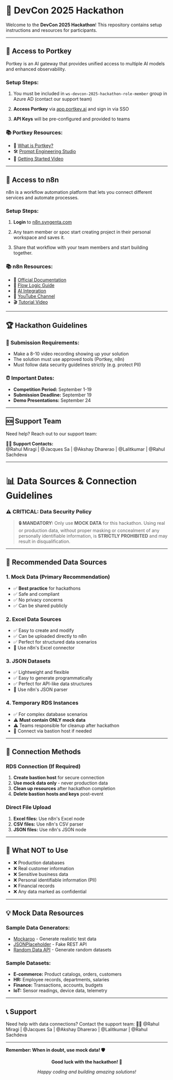 # 🚀 DevCon 2025 Hackathon

Welcome to the **DevCon 2025 Hackathon**! This repository contains setup instructions and resources for participants.



---

## 🔑 Access to Portkey

Portkey is an AI gateway that provides unified access to multiple AI models and enhanced observability.

### Setup Steps:
1. You must be included in `ws-devcon-2025-hackathon-role-member` group in Azure AD (contact our support team)
   <!-- 👤 **Admins:** @Rahul Miragi @Jacques Sa @Akshay Dharerao @Lalitkumar -->

2. **Access Portkey** via [app.portkey.ai](https://app.portkey.ai) and sign in via SSO

3. **API Keys** will be pre-configured and provided to teams

### 📚 Portkey Resources:

- 📖 [What is Portkey?](https://portkey.ai/docs/introduction/what-is-portkey)
- 🛠️ [Prompt Engineering Studio](https://portkey.ai/docs/product/prompt-engineering-studio/prompt-playground)  
- 🎥 [Getting Started Video](https://www.youtube.com/watch?v=-rAvz7a24Lk)

---

## 🔧 Access to n8n

n8n is a workflow automation platform that lets you connect different services and automate processes.

### Setup Steps:
1. **Login** to [n8n.syngenta.com](https://n8n.syngenta.com)

2. Any team member or spoc start creating project in their personal workspace and saves it.
3. Share that workflow with your team members and start building together.  

### 📚 n8n Resources:

- 📖 [Official Documentation](https://docs.n8n.io/)
- 🔄 [Flow Logic Guide](https://docs.n8n.io/flow-logic/)
- 🤖 [AI Integration](https://n8n.io/ai/)
- 🎥 [YouTube Channel](https://www.youtube.com/@n8n-io)
- 🎬 [Tutorial Video](https://youtu.be/lW5xEm7iSXk)

---

## 🏆 Hackathon Guidelines

### 📝 Submission Requirements:
- Make a 8-10 video recording showing up your solution
- The solution must use approved tools (Portkey, n8n)
- Must follow data security guidelines strictly (e.g. protect PII)
<!--- Document your solution approach
- Include demo/presentation materials-->

### ⏰ Important Dates:
- **Competition Period:** September 1-19
- **Submission Deadline:** September 19
- **Demo Presentations:** September 24

---

## 🆘 Support Team

Need help? Reach out to our support team:

👨‍💻 **Support Contacts:**  
@Rahul Miragi | @Jacques Sa | @Akshay Dharerao | @Lalitkumar | @Rahul Sachdeva

---

# 📊 Data Sources & Connection Guidelines

### ⚠️ CRITICAL: Data Security Policy

> **🔒 MANDATORY:** Only use **MOCK DATA** for this hackathon. Using real or production data, without proper masking or concealment of any personally identifiable information, is **STRICTLY PROHIBITED** and may result in disqualification.

---

## 🎯 Recommended Data Sources

### 1. **Mock Data (Primary Recommendation)**
- ✅ **Best practice** for hackathons
- ✅ Safe and compliant
- ✅ No privacy concerns
- ✅ Can be shared publicly

### 2. **Excel Data Sources**
- ✅ Easy to create and modify
- ✅ Can be uploaded directly to n8n
- ✅ Perfect for structured data scenarios
- 🔗 Use n8n's Excel connector

### 3. **JSON Datasets**
- ✅ Lightweight and flexible
- ✅ Easy to generate programmatically
- ✅ Perfect for API-like data structures
- 🔗 Use n8n's JSON parser

### 4. **Temporary RDS Instances**
- ✅ For complex database scenarios
- ⚠️ **Must contain ONLY mock data**
- ⚠️ Teams responsible for cleanup after hackathon
- 🔗 Connect via bastion host if needed

---

## 🔧 Connection Methods

### RDS Connection (If Required)
1. **Create bastion host** for secure connection
2. **Use mock data only** - never production data
3. **Clean up resources** after hackathon completion
4. **Delete bastion hosts and keys** post-event

### Direct File Upload
1. **Excel files:** Use n8n's Excel node
2. **CSV files:** Use n8n's CSV parser
3. **JSON files:** Use n8n's JSON node

---

## 🚫 What NOT to Use

- ❌ Production databases
- ❌ Real customer information  
- ❌ Sensitive business data
- ❌ Personal identifiable information (PII)
- ❌ Financial records
- ❌ Any data marked as confidential

---

## 💡 Mock Data Resources

### Sample Data Generators:
- [Mockaroo](https://mockaroo.com/) - Generate realistic test data
- [JSONPlaceholder](https://jsonplaceholder.typicode.com/) - Fake REST API
- [Random Data API](https://random-data-api.com/) - Generate random datasets

### Sample Datasets:
- **E-commerce:** Product catalogs, orders, customers
- **HR:** Employee records, departments, salaries
- **Finance:** Transactions, accounts, budgets
- **IoT:** Sensor readings, device data, telemetry

---

## 📞 Support

Need help with data connections? Contact the support team:
👨‍💻 @Rahul Miragi | @Jacques Sa | @Akshay Dharerao | @Lalitkumar | @Rahul Sachdeva

---

**Remember: When in doubt, use mock data! 🛡️**
<div align="center">

**Good luck with the hackathon! 🎉**

*Happy coding and building amazing solutions!* 

</div> 
